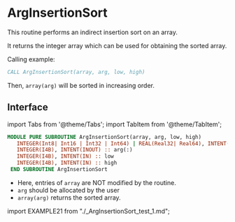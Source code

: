 # ArgInsertionSort

This routine performs an indirect insertion sort on an array.

It returns the integer array which can be used for obtaining the sorted array.

Calling example:

```fortran
CALL ArgInsertionSort(array, arg, low, high)
```

Then, `array(arg)` will be sorted in increasing order.

## Interface

import Tabs from '@theme/Tabs';
import TabItem from '@theme/TabItem';

<Tabs>
<TabItem value="interface" label="܀ Interface" default>

```fortran
MODULE PURE SUBROUTINE ArgInsertionSort(array, arg, low, high)
   INTEGER(Int8| Int16 | Int32 | Int64) | REAL(Real32| Real64), INTENT(IN) :: array(:)
   INTEGER(I4B), INTENT(INOUT) :: arg(:)
   INTEGER(I4B), INTENT(IN) :: low
   INTEGER(I4B), INTENT(IN) :: high
 END SUBROUTINE ArgInsertionSort
```

- Here, entries of `array` are NOT modified by the routine.
- `arg` should be allocated by the user
- `array(arg)` returns the sorted array.

</TabItem>

<TabItem value="example" label="️܀ See example">

import EXAMPLE21 from "./_ArgInsertionSort_test_1.md";

<EXAMPLE21 />

</TabItem>

<TabItem value="close" label="↢ ">

</TabItem>
</Tabs>
